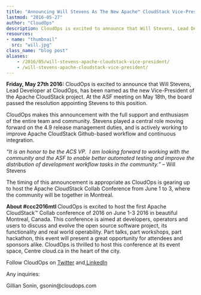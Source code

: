 ```yaml
---
title: "Announcing Will Stevens As The New Apache™ CloudStack Vice-President"
lastmod: "2016-05-27"
author: "CloudOps"
description: CloudOps is excited to announce that Will Stevens, Lead Developer at CloudOps, has been named as the new Vice-President of the Apache CloudStack project.
resources:
- name: "thumbnail"
  src: "will.jpg"
class_name: "blog post"
aliases:
    - /2016/05/will-stevens-apache-cloudstack-vice-president/
    - /will-stevens-apache-cloudstack-vice-president/
---
```


<p><b>Friday, May 27th 2016:</b><span style="font-weight: 400;"> CloudOps is excited to announce that Will Stevens, Lead Developer at CloudOps, has been named as the new Vice-President of the Apache CloudStack project. At the ASF meeting on May 18th, the board passed the resolution appointing Stevens to this position.</span></p>

<p><span style="font-weight: 400;">CloudOps makes this announcement with the full support and enthusiasm of the entire team and community. Stevens played a central role moving forward on the 4.9 release management duties, and is actively working to improve Apache CloudStack Github-based workflow and continuous integration.</span></p>

<p><i><span style="font-weight: 400;">“It is an honor to be the ACS VP. &nbsp;I am looking forward to working with the community and the ASF to enable better automated testing and improve the distribution of development workflow tasks in the community.” </span></i><span style="font-weight: 400;">– Will Stevens</span></p>

<p><span style="font-weight: 400;">The timing of this announcement is appropriate as CloudOps is gearing up to host the Apache CloudStack Collab Conference from June 1 to 3, where the community will be together in Montreal.</span></p>

<p><b>About #ccc2016mtl </b><span style="font-weight: 400;">CloudOps is excited to host the first Apache CloudStack™ Collab conference of 2016 on June 1-3 2016 in beautiful Montreal, Canada. This conference is aimed at developers, operators and users to discuss and evolve the open source software project, its functionality and real world operability. Part talks, part workshops, part hackathon, this event will present a great opportunity for attendees and sponsors alike. CloudOps is thrilled to host this conference at its event space, Centre cloud.ca in the heart of the city.</span></p>

<p><span style="font-weight: 400;">Follow CloudOps on&nbsp;</span><a href="https://twitter.com/CloudOps_" target="_blank"><span style="font-weight: 400;">Twitter</span></a><span style="font-weight: 400;"> and</span><a href="https://www.linkedin.com/company/cloudops" target="_blank"><span style="font-weight: 400;"> LinkedIn</span></a></p>

<p><span style="font-weight: 400;">Any inquiries:</span></p>

<p><span style="font-weight: 400;">Gillian Sonin,&nbsp;</span><span style="font-weight: 400;">gsonin@cloudops.com </span></p>